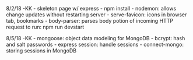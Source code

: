 8/2/18	-KK
	- skeleton page w/ express
	- npm install
	- nodemon: allows change updates without restarting server
	- serve-favicon: icons in browser tab, bookmarks
	- body-parser: parses body potion of incoming HTTP request
to run: npm run devstart

8/5/18	-KK
	- mongoose: object data modeling for MongoDB
	- bcrypt: hash and salt passwords
	- express session: handle sessions
	- connect-mongo: storing sessions in MongoDB
